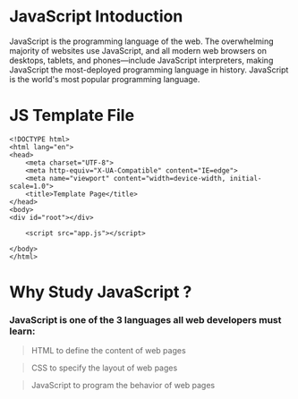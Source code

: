 # JavaScript Intoduction

JavaScript is the programming language of the web. The overwhelming majority of websites use JavaScript, and all modern web browsers on desktops, tablets, and phones—include JavaScript interpreters, making JavaScript the most-deployed programming language in history.
JavaScript is the world's most popular programming language.

# JS Template File
```
<!DOCTYPE html>
<html lang="en">
<head>
    <meta charset="UTF-8">
    <meta http-equiv="X-UA-Compatible" content="IE=edge">
    <meta name="viewport" content="width=device-width, initial-scale=1.0">
    <title>Template Page</title>
</head>
<body>
<div id="root"></div>

    <script src="app.js"></script>

</body>
</html>
```

# Why Study JavaScript ?

### JavaScript is one of the 3 languages all web developers must learn:

   > HTML to define the content of web pages

   > CSS to specify the layout of web pages

   > JavaScript to program the behavior of web pages
